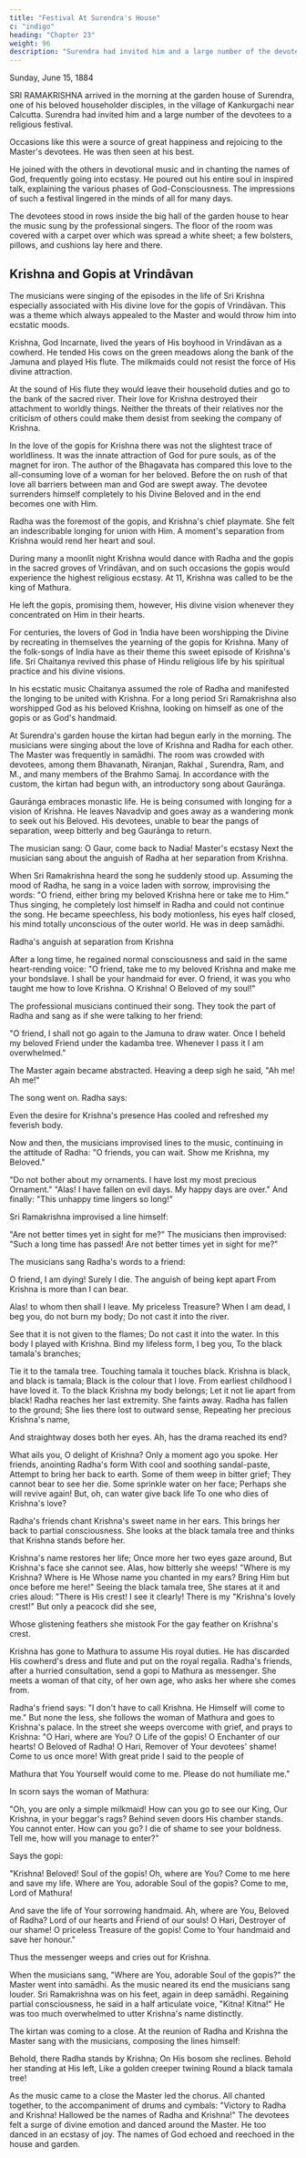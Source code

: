 ```yaml
---
title: "Festival At Surendra's House"
c: "indigo"
heading: "Chapter 23"
weight: 96
description: "Surendra had invited him and a large number of the devotees to a religious festival"
---
```




Sunday, June 15, 1884

SRI RAMAKRISHNA arrived in the morning at the garden house of Surendra, one of his beloved householder disciples, in the village of Kankurgachi near Calcutta. Surendra had invited him and a large number of the devotees to a religious festival.

Occasions like this were a source of great happiness and rejoicing to the Master's devotees. He was then seen at his best. 

He joined with the others in devotional music and in chanting the names of God, frequently going into ecstasy. He poured out his entire soul in inspired talk, explaining the various phases of God-Consciousness. The impressions of such a festival lingered in the minds of all for many days.

The devotees stood in rows inside the big hall of the garden house to hear the music sung by the professional singers. The floor of the room was covered with a carpet over which was spread a white sheet; a few bolsters, pillows, and cushions lay here and there.



## Krishna and Gopis at Vrindāvan

The musicians were singing of the episodes in the life of Sri Krishna especially associated with His divine love for the gopis of Vrindāvan. This was a theme which always appealed to the Master and would throw him into ecstatic moods.

Krishna, God Incarnate, lived the years of His boyhood in Vrindāvan as a cowherd. He tended His cows on the green meadows along the bank of the Jamuna and played His flute. The milkmaids could not resist the force of His divine attraction. 

At the sound of His flute they would leave their household duties and go to the bank of the sacred river.
Their love for Krishna destroyed their attachment to worldly things. Neither the threats
of their relatives nor the criticism of others could make them desist from seeking the
company of Krishna. 

In the love of the gopis for Krishna there was not the slightest trace of worldliness. It was the innate attraction of God for pure souls, as of the magnet for
iron. The author of the Bhagavata has compared this love to the all-consuming love of a woman for her beloved. Before the on rush of that love all barriers between man and God are swept away. The devotee surrenders himself completely to his Divine Beloved and in the end becomes one with Him.

Radha was the foremost of the gopis, and Krishna's chief playmate. She felt an indescribable longing for union with Him. A moment's separation from Krishna would
rend her heart and soul. 

During many a moonlit night Krishna would dance with Radha and the gopis in the sacred groves of Vrindāvan, and on such occasions the gopis would experience the highest religious ecstasy. At 11, Krishna was called to be the king of Mathura.

He left the gopis, promising them, however, His divine vision whenever they concentrated on Him in their hearts.

For centuries, the lovers of God in 1ndia have been worshipping the Divine by recreating in themselves the yearning of the gopis for Krishna. Many of the folk-songs of India have as their theme this sweet episode of Krishna's life. Sri Chaitanya revived this phase of Hindu religious life by his spiritual practice and his divine visions. 

In his ecstatic music Chaitanya assumed the role of Radha and manifested the longing to be united with Krishna. For a long period Sri Ramakrishna also worshipped God as his beloved Krishna, looking on himself as one of the gopis or as God's handmaid.

At Surendra's garden house the kirtan had begun early in the morning. The musicians were singing about the love of Krishna and Radha for each other. The Master was
frequently in samādhi. The room was crowded with devotees, among them Bhavanath, Niranjan, Rakhal , Surendra, Ram, and M., and many members of the Brahmo Samaj.
In accordance with the custom, the kirtan had begun with, an introductory song about Gaurānga.

Gaurānga embraces monastic life. He is being consumed with longing for a vision of Krishna. He leaves Navadvip and goes away as a wandering monk to seek out his
Beloved. His devotees, unable to bear the pangs of separation, weep bitterly and beg Gaurānga to return.

The musician sang:
O Gaur, come back to Nadia!
Master's ecstasy
Next the musician sang about the anguish of Radha at her separation from Krishna.

When Sri Ramakrishna heard the song he suddenly stood up. Assuming the mood of Radha, he sang in a voice laden with sorrow, improvising the words: "O friend, either bring my beloved Krishna here or take me to Him." Thus singing, he completely lost himself in Radha and could not continue the song. He became speechless, his body motionless, his eyes half closed, his mind totally unconscious of the outer world. He was in deep samādhi.

Radha's anguish at separation from Krishna

After a long time, he regained normal consciousness and said in the same heart-rending voice: "O friend, take me to my beloved Krishna and make me your bondslave. I shall be your handmaid for ever. O friend, it was you who taught me how to love Krishna. O Krishna! O Beloved of my soul!"

The professional musicians continued their song. They took the part of Radha and sang as if she were talking to her friend: 

"O friend, I shall not go again to the Jamuna to draw water. Once I beheld my beloved Friend under the kadamba tree. Whenever I pass it I am overwhelmed."

The Master again became abstracted. Heaving a deep sigh he said, "Ah me! Ah me!"

The song went on. Radha says:

Even the desire for Krishna's presence
Has cooled and refreshed my feverish body.

Now and then, the musicians improvised lines to the music, continuing in the attitude of Radha: "O friends, you can wait. Show me Krishna, my Beloved."

"Do not bother about my ornaments. I have lost my most precious Ornament."
"Alas! I have fallen on evil days. My happy days are over." And finally: "This unhappy time lingers so long!" 

Sri Ramakrishna improvised a line himself: 

"Are not better times yet in sight for me?" The musicians then improvised: "Such a long time has passed! Are not better times yet in sight for me?"

The musicians sang Radha's words to a friend:

O friend, I am dying! Surely I die.
The anguish of being kept apart
From Krishna is more than I can bear.

Alas! to whom then shall I leave.
My priceless Treasure? When I am dead,
I beg you, do not burn my body;
Do not cast it into the river.

See that it is not given to the flames;
Do not cast it into the water.
In this body I played with Krishna.
Bind my lifeless form, I beg you,
To the black tamala's branches;

Tie it to the tamala tree.
Touching tamala it touches black.
Krishna is black, and black is tamala;
Black is the colour that I love.
From earliest childhood I have loved it.
To the black Krishna my body belongs;
Let it not lie apart from black!
Radha reaches her last extremity. She faints away.
Radha has fallen to the ground;
She lies there lost to outward sense,
Repeating her precious Krishna's name,

And straightway doses both her eyes.
Ah, has the drama reached its end?

What ails you, O delight of Krishna?
Only a moment ago you spoke.
Her friends, anointing Radha's form
With cool and soothing sandal-paste,
Attempt to bring her back to earth.
Some of them weep in bitter grief;
They cannot bear to see her die.
Some sprinkle water on her face;
Perhaps she will revive again!
But, oh, can water give back life
To one who dies of Krishna's love?

Radha's friends chant Krishna's sweet name in her ears. This brings her back to partial consciousness. She looks at the black tamala tree and thinks that Krishna stands before her.

Krishna's name restores her life;
Once more her two eyes gaze around,
But Krishna's face she cannot see.
Alas, how bitterly she weeps!
"Where is my Krishna? Where is He
Whose name you chanted in my ears?
Bring Him but once before me here!"
Seeing the black tamala tree,
She stares at it and cries aloud:
"There is His crest! I see it clearly!
There is my "Krishna's lovely crest!"
But only a peacock did she see,

Whose glistening feathers she mistook
For the gay feather on Krishna's crest.

Krishna has gone to Mathura to assume His royal duties. He has discarded His cowherd's dress and flute and put on the royal regalia. Radha's friends, after a hurried consultation, send a gopi to Mathura as messenger. She meets a woman of that city, of her own age, who asks her where she comes from.

Radha's friend says: "I don't have to call Krishna. He Himself will come to me." But none the less, she follows the woman of Mathura and goes to Krishna's palace. In the street she weeps overcome with grief, and prays to Krishna: "O Hari, where are You? O Life of the gopis! O Enchanter of our hearts! O Beloved of Radha! O Hari, Remover of Your devotees' shame! Come to us once more! With great pride I said to the people of

Mathura that You Yourself would come to me. Please do not humiliate me."

In scorn says the woman of Mathura:

"Oh, you are only a simple milkmaid!
How can you go to see our King,
Our Krishna, in your beggar's rags?
Behind seven doors His chamber stands.
You cannot enter. How can you go?
I die of shame to see your boldness.
Tell me, how will you manage to enter?"

Says the gopi:

"Krishna! Beloved!
Soul of the gopis! Oh, where are You?
Come to me here and save my life.
Where are You, adorable Soul of the gopis?
Come to me, Lord of Mathura!

And save the life of Your sorrowing handmaid.
Ah, where are You, Beloved of Radha?
Lord of our hearts and Friend of our souls!
O Hari, Destroyer of our shame!
O priceless Treasure of the gopis!
Come to Your handmaid and save her honour."

Thus the messenger weeps and cries out for Krishna. 

When the musicians sang, "Where are You, adorable Soul of the gopis?" the Master went into samādhi. As the music neared its end the musicians sang louder. Sri Ramakrishna was on his feet, again in deep samādhi. Regaining partial consciousness, he said in a half articulate voice, "Kitna! Kitna!" He was too much overwhelmed to utter Krishna's name distinctly.

The kirtan was coming to a close. At the reunion of Radha and Krishna the Master sang with the musicians, composing the lines himself:

Behold, there Radha stands by Krishna;
On His bosom she reclines.
Behold her standing at His left,
Like a golden creeper twining
Round a black tamala tree!

As the music came to a close the Master led the chorus. All chanted together, to the accompaniment of drums and cymbals: "Victory to Radha and Krishna! Hallowed be the names of Radha and Krishna!" The devotees felt a surge of divine emotion and danced around the Master. He too danced in an ecstasy of joy. The names of God echoed and reechoed in the house and garden.


